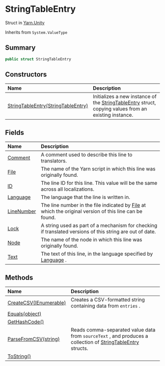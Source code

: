 # StringTableEntry

Struct in [Yarn.Unity](/docs/api/csharp/yarn.unity.md)

Inherits from `System.ValueType`

## Summary



```csharp
public struct StringTableEntry
```

## Constructors

|Name|Description|
|:---|:---|
|[StringTableEntry(StringTableEntry)](/docs/api/csharp/yarn.unity.stringtableentry..ctor.md)|Initializes a new instance of the  <a href="yarn.unity.stringtableentry.md">StringTableEntry</a>  struct, copying values from an existing instance.|

## Fields

|Name|Description|
|:---|:---|
|[Comment](/docs/api/csharp/yarn.unity.stringtableentry.comment.md)|A comment used to describe this line to translators.|
|[File](/docs/api/csharp/yarn.unity.stringtableentry.file.md)|The name of the Yarn script in which this line was originally found.|
|[ID](/docs/api/csharp/yarn.unity.stringtableentry.id.md)|The line ID for this line. This value will be the same across all localizations.|
|[Language](/docs/api/csharp/yarn.unity.stringtableentry.language.md)|The language that the line is written in.|
|[LineNumber](/docs/api/csharp/yarn.unity.stringtableentry.linenumber.md)|The line number in the file indicated by  <a href="yarn.unity.stringtableentry.file.md">File</a>  at which the original version of this line can be found.|
|[Lock](/docs/api/csharp/yarn.unity.stringtableentry.lock.md)|A string used as part of a mechanism for checking if translated versions of this string are out of date.|
|[Node](/docs/api/csharp/yarn.unity.stringtableentry.node.md)|The name of the node in which this line was originally found.|
|[Text](/docs/api/csharp/yarn.unity.stringtableentry.text.md)|The text of this line, in the language specified by  <a href="yarn.unity.stringtableentry.language.md">Language</a> .|

## Methods

|Name|Description|
|:---|:---|
|[CreateCSV(IEnumerable<StringTableEntry>)](/docs/api/csharp/yarn.unity.stringtableentry.createcsv.md)|Creates a CSV-formatted string containing data from  `entries` .|
|[Equals(object)](/docs/api/csharp/yarn.unity.stringtableentry.equals.md)||
|[GetHashCode()](/docs/api/csharp/yarn.unity.stringtableentry.gethashcode.md)||
|[ParseFromCSV(string)](/docs/api/csharp/yarn.unity.stringtableentry.parsefromcsv.md)|Reads comma-separated value data from  `sourceText` , and produces a collection of  <a href="yarn.unity.stringtableentry.md">StringTableEntry</a>  structs.|
|[ToString()](/docs/api/csharp/yarn.unity.stringtableentry.tostring.md)||

